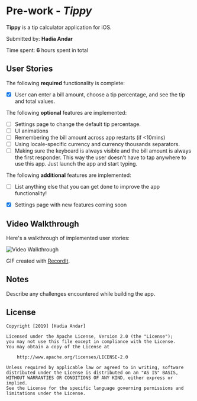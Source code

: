 # Pre-work - *Tippy*

**Tippy** is a tip calculator application for iOS.

Submitted by: **Hadia Andar**

Time spent: **6** hours spent in total

## User Stories

The following **required** functionality is complete:

* [x] User can enter a bill amount, choose a tip percentage, and see the tip and total values.

The following **optional** features are implemented:
* [ ] Settings page to change the default tip percentage.
* [ ] UI animations
* [ ] Remembering the bill amount across app restarts (if <10mins)
* [ ] Using locale-specific currency and currency thousands separators.
* [ ] Making sure the keyboard is always visible and the bill amount is always the first responder. This way the user doesn't have to tap anywhere to use this app. Just launch the app and start typing.

The following **additional** features are implemented:

- [ ] List anything else that you can get done to improve the app functionality!
* [x] Settings page with new features coming soon

## Video Walkthrough 

Here's a walkthrough of implemented user stories:

<img src='http://g.recordit.co/MaxCUGn1kk.gif' title='Video Walkthrough' width='' alt='Video Walkthrough' />

GIF created with [RecordIt](http://recordit.co).

## Notes

Describe any challenges encountered while building the app.

## License

    Copyright [2019] [Hadia Andar]

    Licensed under the Apache License, Version 2.0 (the "License");
    you may not use this file except in compliance with the License.
    You may obtain a copy of the License at

        http://www.apache.org/licenses/LICENSE-2.0

    Unless required by applicable law or agreed to in writing, software
    distributed under the License is distributed on an "AS IS" BASIS,
    WITHOUT WARRANTIES OR CONDITIONS OF ANY KIND, either express or implied.
    See the License for the specific language governing permissions and
    limitations under the License.
